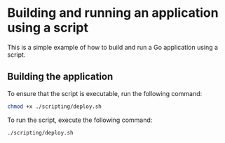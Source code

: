 # Building and running an application using a script

This is a simple example of how to build and run a Go application using a script.

## Building the application

To ensure that the script is executable, run the following command:

```bash
chmod +x ./scripting/deploy.sh
```

To run the script, execute the following command:

```bash
./scripting/deploy.sh
```


